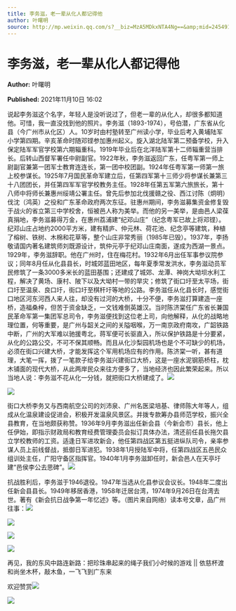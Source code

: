 ```yaml
---
title: 李务滋，老一辈从化人都记得他
author: 叶曙明
source: http://mp.weixin.qq.com/s?__biz=MzA5MDkxNTA4Ng==&amp;mid=2454911693&amp;idx=1&amp;sn=05b200d5d71cf8b0813bd324751df57f&amp;chksm=87a232acb0d5bbba397546960a1a21e737b365c5718af5bbf7f3517ef46623cae4bbabe6f5a3&poc_token=HJ_Do2ejHyO-wNZGG8Q1S8FdPgy1YBBEob-nUEme
---
```


# 李务滋，老一辈从化人都记得他

**Author:** 叶曙明

**Published:** 2021年11月10日 16:02

说起李务滋这个名字，年轻人是没听说过了，但老一辈的从化人，却很多都知道他。可惜，我一直没找到他的照片。李务滋（1893-1974），号伯潜，广东省从化县（今广州市从化区）人。10岁时由村塾转至广州读小学，毕业后考入黄埔陆军小学第四期。辛亥革命时随邓铿参加惠州起义。旋入湖北陆军第二预备学校，升入保定陆军军官学校第六期辎重科。1919年毕业后在北洋陆军第十二师辎重营当排长。后转山西督军署任中尉副官。1922年秋，李务滋返回广东，任粤军第一师上尉副官兼第一团军士教育连连长，第一团中校团副。1924年任粤军第一师第一旅上校参谋长。1925年7月国民革命军建立后，任第四军第十三师少将参谋长兼第三十八团团长，并任第四军军官学校教务主任。1928年任第五军第六旅旅长，第十八师中将师长兼惠州绥靖公署主任。曾先后参加北伐援赣之役、西江讨陈（炯明）伐沈（鸿英）之役和广东革命政府两次东征。驻惠州期间，李务滋募集资金修复毁于战火的省立第三中学校舍，恒被邑人称为美举。而他的另一美举，是由邑人梁葆真捐地，李务滋募得万金，在惠州荔浦建“纪邓山庄”（纪念粤军已故上将邓铿）。纪邓山庄占地约2000平方米，建有精庐、仲元林、荷花池、纪念亭等建筑，种植了榕树、铁树、木棉和花草等，整个山庄非常秀丽（1985年已毁）。1937年，李扬敬请国内著名建筑师刘既源设计，筑仲元亭于纪邓山庄南面，遂成为西湖一景点。1929年，李务滋辞职。他在广州时，住在梅花村。1932年6月出任军事参议院参议；同年8月任从化县县长，时城郊蓝田地区，每年夏季常发洪水，李务滋动员军民修筑了一条3000多米长的蓝田基围；还建成了城郊、龙潭、神岗大坳坝水利工程，解决了黄场、康村、陂下以及大坳村一带的旱灾；修筑了街口圩至太平场，街口圩至温泉、良口圩，街口圩至棋杆圩等地的公路。李务滋任从化县长时，感觉街口地区河东河西人来人往，却没有过河的大桥，十分不便，李务滋打算建造一座桥，造福桑梓，但苦于资金缺乏，一文钱难倒英雄汉。当时陈济棠任广东省长兼国民革命军第一集团军总司令，李务滋便找到这位老上司，向他解释，从化的战略地理位置，何等重要，是广州与韶关之间的关隘咽喉，万一南京政府南攻，广韶铁路中断，广州的大军难以驰援粤北，蒋军便可长驱直入，所以保护铁路是十分要紧，从化的公路公交，不可不保其顺畅。而且从化沙梨园机场也是个不可缺少的机场，必须在街口兴建大桥，才能发挥这个军用机场应有的作用。陈济棠一听，甚有道理，大笔一挥，拨了一笔款子给李务滋兴建街口大桥，这是一座水泥钢筋桥柱，枕木铺面的现代大桥，从此两岸民众来往方便多了，当地经济也因此繁荣起来。所以当地人说：李务滋不花从化一分钱，就把街口大桥建成了。![](https://mmbiz.qpic.cn/mmbiz_jpg/PJWG74pLsMayvR1AyLpp1OwsWXJhmAMu6hEnyJ4hyVxh2jeFxNGwngJfdXCj1cuXFPwvvJjPH1NhDydQF15CRA/640?wx_fmt=jpeg)

![](https://mmbiz.qpic.cn/mmbiz_jpg/PJWG74pLsMaTenHM6U49YN5nGXFNcfHMehTdicxYlL2CxC2Hu7fcYTKiaPxjV5q6kjhpEsF8m2ncibgE8of2KH5nw/640)

街口大桥李务又与西南航空公司的刘沛泉、广州名医梁培基、律师陈大年等人，组成从化温泉建设促进会，积极开发温泉风景区。并拨专款筹办县师范学校，振兴全县教育，在当地颇获称赞。1936年9月李务滋出任新会县（今新会市）县长，他上任伊始，即指示财政局和教育经费管理委员会拟订具体办法，清还前任县长拖欠县立学校教师的工资。适逢日军进攻新会，他任第四战区第五挺进纵队司令，亲率参谋人员上前线督战，抵御日军进犯。1938年1月授陆军中将，任第四战区五邑民众组训处主任，广阳守备区指挥官。1940年1月李务滋卸任时，新会邑人在天亭圩建“邑侯李公去思碑”。![](https://mmbiz.qpic.cn/mmbiz_png/Ljib4So7yuWgCNI65S0eTSrib98a5IFee3pFI9HC8rkuJ7MicIbtfGIibuiaAloFH91ibt0NwI5IGW9uAg5Tz3uP0v1g/640?wx_fmt=png)

抗战胜利后，李务滋于1946退役。1947年当选从化县参议会议长。1948年二度出任新会县县长。1949年移居香港，1958年迁居台湾，1974年9月26日在台湾去世。著有《新会抗日战争第一年忆述》等。（图片来自网络）读本号文章，品广州往事：![](https://mmbiz.qpic.cn/mmbiz_jpg/PJWG74pLsMaTenHM6U49YN5nGXFNcfHMyLMGDicVLOHnyg2X23a6z0ILibbGFtMgIQTWnv84WmPGeyXFen1CFmFw/640)

![](https://mmbiz.qpic.cn/mmbiz_png/Ljib4So7yuWhtORlcK9jCN0Fe2fDxqslaEpoAHPzAqpDOIOPOwg5nDCticZc9YkWpianhjiclpHd6V7pNIibb9CLzuA/640?wx_fmt=png)

![](https://mmbiz.qpic.cn/mmbiz_jpg/PJWG74pLsMaTenHM6U49YN5nGXFNcfHMkWvfa15pcuLWMegBjzr0dshmqNN8mTY0kniczFtGP0uXFqq6yx77SCA/640)

![](https://mmbiz.qpic.cn/mmbiz_gif/PJWG74pLsMayvR1AyLpp1OwsWXJhmAMusfs1pQabdPdhBk4997RJ6orCd8NJIkE6QtgAQLO9aEydzZrVqqk7ew/640?wx_fmt=gif)



再见，我的东风中路连新路：把珍珠串起来的绳子我们小时候的游戏 || 依慈杯渡和尚坐木杯，敲木鱼，一飞飞到广东来

欢迎赞赏![](https://mmbiz.qpic.cn/mmbiz_gif/PJWG74pLsMY4kze1RswORlwIruFfBicEYeomLV8Tjs3AO8zO5OIk2usXQ2wZOicfrAxou4MXF2OLDPUcfQiafn3SA/640?wx_fmt=gif)

![](https://mmbiz.qpic.cn/mmbiz_jpg/PJWG74pLsMZW3Aw2JDzTfsKiankEa5vzfYXvfGciaBdWgpvITsLiaXWe997V7gXqibMVQBgGniamyKjZC5HHQTgCicgQ/640?wx_fmt=jpeg)




